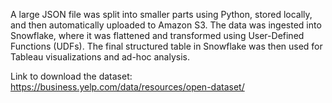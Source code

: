 A large JSON file was split into smaller parts using Python, stored locally, and then automatically uploaded to Amazon S3. The data was ingested into Snowflake, where it was flattened and transformed using User-Defined Functions (UDFs). The final structured table in Snowflake was then used for Tableau visualizations and ad-hoc analysis.

Link to download the dataset: https://business.yelp.com/data/resources/open-dataset/
